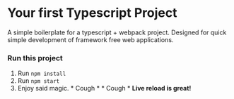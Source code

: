 # Your first Typescript Project
A simple boilerplate for a typescript + webpack project. Designed for quick simple development of framework free web applications.



### Run this project
 1. Run `npm install`
 2. Run `npm start`
 3. Enjoy said magic. * Cough * * Cough * **Live reload is great!**
